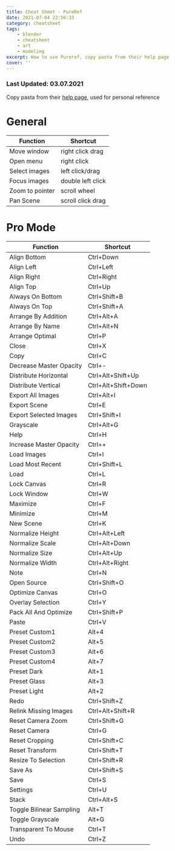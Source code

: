 ```yaml
---
title: Cheat Sheet - PureRef
date: 2021-07-04 22:56:33
category: cheatsheet
tags:
    - blender
    - cheatsheet
    - art
    - modeling
excerpt: How to use Pureref, copy pasta from their help page
cover: ''
---
```


### Last Updated: 03.07.2021

Copy pasta from their [help page](https://www.pureref.com/support.php), used for personal reference

# General
|   Function        |   Shortcut           |
|-------------------|---------------------|
|   Move window     |   right click drag  |
|   Open menu       |   right click       |
|   Select images   |   left click/drag   |
|   Focus images    |   double left click |
|   Zoom to pointer |   scroll wheel      |
|   Pan Scene       |   scroll click drag |

# Pro Mode
|         Function         	|       Shortcut      	|
|------------------------	|-------------------    |
| Align Bottom             	| Ctrl+Down           	|
| Align Left               	| Ctrl+Left           	|
| Align Right              	| Ctrl+Right          	|
| Align Top                	| Ctrl+Up             	|
| Always On Bottom         	| Ctrl+Shift+B        	|
| Always On Top            	| Ctrl+Shift+A        	|
| Arrange By Addition      	| Ctrl+Alt+A          	|
| Arrange By Name          	| Ctrl+Alt+N          	|
| Arrange Optimal          	| Ctrl+P              	|
| Close                    	| Ctrl+X              	|
| Copy                     	| Ctrl+C              	|
| Decrease Master Opacity  	| Ctrl+-              	|
| Distribute Horizontal    	| Ctrl+Alt+Shift+Up   	|
| Distribute Vertical      	| Ctrl+Alt+Shift+Down 	|
| Export All Images        	| Ctrl+Alt+I          	|
| Export Scene             	| Ctrl+E              	|
| Export Selected Images   	| Ctrl+Shift+I        	|
| Grayscale                	| Ctrl+Alt+G          	|
| Help                     	| Ctrl+H              	|
| Increase Master Opacity  	| Ctrl++              	|
| Load Images              	| Ctrl+I              	|
| Load Most Recent         	| Ctrl+Shift+L        	|
| Load                     	| Ctrl+L              	|
| Lock Canvas              	| Ctrl+R              	|
| Lock Window              	| Ctrl+W              	|
| Maximize                 	| Ctrl+F              	|
| Minimize                 	| Ctrl+M              	|
| New Scene                	| Ctrl+K              	|
| Normalize Height         	| Ctrl+Alt+Left       	|
| Normalize Scale          	| Ctrl+Alt+Down       	|
| Normalize Size           	| Ctrl+Alt+Up         	|
| Normalize Width          	| Ctrl+Alt+Right      	|
| Note                     	| Ctrl+N              	|
| Open Source              	| Ctrl+Shift+O        	|
| Optimize Canvas          	| Ctrl+O              	|
| Overlay Selection        	| Ctrl+Y              	|
| Pack All And Optimize    	| Ctrl+Shift+P        	|
| Paste                    	| Ctrl+V              	|
| Preset Custom1           	| Alt+4               	|
| Preset Custom2           	| Alt+5               	|
| Preset Custom3           	| Alt+6               	|
| Preset Custom4           	| Alt+7               	|
| Preset Dark              	| Alt+1               	|
| Preset Glass             	| Alt+3               	|
| Preset Light             	| Alt+2               	|
| Redo                     	| Ctrl+Shift+Z        	|
| Relink Missing Images    	| Ctrl+Alt+Shift+R    	|
| Reset Camera Zoom        	| Ctrl+Shift+G        	|
| Reset Camera             	| Ctrl+G              	|
| Reset Cropping           	| Ctrl+Shift+C        	|
| Reset Transform          	| Ctrl+Shift+T        	|
| Resize To Selection      	| Ctrl+Shift+R        	|
| Save As                  	| Ctrl+Shift+S        	|
| Save                     	| Ctrl+S              	|
| Settings                 	| Ctrl+U              	|
| Stack                    	| Ctrl+Alt+S          	|
| Toggle Bilinear Sampling 	| Alt+T               	|
| Toggle Grayscale         	| Alt+G               	|
| Transparent To Mouse     	| Ctrl+T              	|
| Undo                     	| Ctrl+Z              	|